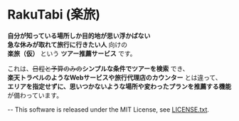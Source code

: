 
# RakuTabi (楽旅)

**自分が知っている場所しか目的地が思い浮かばない**  
**急な休みが取れて旅行に行きたい人** 向けの  
**楽旅（仮）** という **ツアー推薦サービス** です。  

これは、~~日程と予算のみの~~**シンプルな条件でツアーを検索** でき、   
**楽天トラベルのようなWebサービスや旅行代理店のカウンター** とは違って、   
**エリアを指定せずに、思いつかないような場所や変わったプランを推薦する機能** が備わっています。  
  
--
This software is released under the MIT License, see [LICENSE.txt](https://github.com/tnumata3632/RakuTabi/blob/master/LICENSE.txt).

